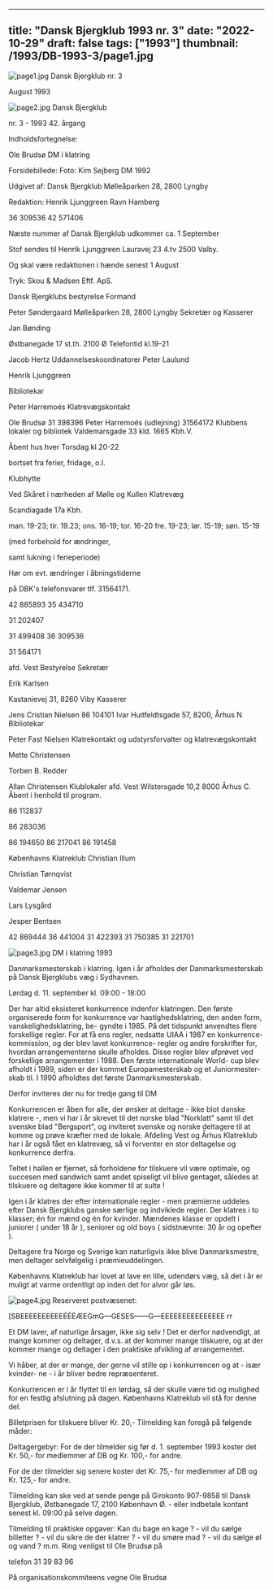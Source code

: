 
---
title: "Dansk Bjergklub 1993 nr. 3"
date: "2022-10-29"
draft: false
tags: ["1993"]
thumbnail: /1993/DB-1993-3/page1.jpg
---

![page1.jpg](/1993/DB-1993-3/page1.jpg)
Dansk
Bjergklub
nr. 3

August 1993





![page2.jpg](/1993/DB-1993-3/page2.jpg)
Dansk
Bjergklub

nr. 3 - 1993
42. årgang

Indholdsfortegnelse:

Ole Brudsø
DM i klatring

Forsidebillede:
Foto: Kim Sejberg
DM 1992

Udgivet af:
Dansk Bjergklub
Mølleåparken 28, 2800 Lyngby

Redaktion:
Henrik Ljunggreen
Ravn Hamberg

36 309536
42 571406

Næste nummer af Dansk Bjergklub
udkommer ca. 1 September

Stof sendes til Henrik Ljunggreen
Lauravej 23 4.tv 2500 Valby.

Og skal være redaktionen i hænde
senest 1 August

Tryk: Skou & Madsen Eftf. ApS.

Dansk Bjergklubs bestyrelse
Formand

Peter Søndergaard
Mølleåparken 28, 2800 Lyngby
Sekretær og Kasserer

Jan Bønding

Østbanegade 17 st.th. 2100 Ø
Telefontid kl.19-21

Jacob Hertz
Uddannelseskoordinatorer
Peter Laulund

Henrik Ljunggreen

Bibliotekar

Peter Harremoés
Klatrevægskontakt

Ole Brudsø 31 398396
Peter Harremoés (udlejning) 31564172
Klubbens lokaler og bibliotek
Valdemarsgade 33 kld. 1665 Kbh.V.

Åbent hus hver Torsdag kl.20-22

bortset fra ferier, fridage, o.l.

Klubhytte

Ved Skåret i nærheden af Mølle og Kullen
Klatrevæg

Scandiagade 17a Kbh.

man. 19-23; tir. 19.23; ons. 16-19; tor. 16-20
fre. 19-23; lør. 15-19; søn. 15-19

(med forbehold for ændringer,

samt lukning i ferieperiode)

Hør om evt. ændringer i åbningstiderne

på DBK's telefonsvarer tlf. 31564171.

42 885893
35 434710

31 202407

31 499408
36 309536

31 564171

afd. Vest Bestyrelse
Sekretær

Erik Karlsen

Kastanievej 31, 8260 Viby
Kasserer

Jens Cristian Nielsen 86 104101
Ivar Huitfeldtsgade 57, 8200, Århus N
Bibliotekar

Peter Fast Nielsen
Klatrekontakt og
udstyrsforvalter og
klatrevægskontakt

Mette Christensen

Torben B. Redder

Allan Christensen
Klublokaler afd. Vest
Wilstersgade 10,2 8000 Århus C.
Åbent i henhold til program.

86 112837

86 283036

86 194650
86 217041
86 191458

Københavns Klatreklub
Christian Illum

Christian Tørnqvist

Valdemar Jensen

Lars Lysgård

Jesper Bentsen

42 869444
36 441004
31 422393
31 750385
31 221701





![page3.jpg](/1993/DB-1993-3/page3.jpg)
DM i klatring 1993

Danmarksmesterskab i klatring.
Igen i år afholdes der Danmarksmesterskab på
Dansk Bjergklubs væg i Sydhavnen.

Lørdag d. 11. september
kl. 09:00 - 18:00

Der har altid eksisteret konkurrence indenfor klatringen. Den første organiserede form
for konkurrence var hastighedsklatring, den anden form, vanskelighedsklatring, be-
gyndte i 1985. På det tidspunkt anvendtes flere forskellige regler. For at få ens regler,
nedsatte UIAA i 1987 en konkurrence-kommission, og der blev lavet konkurrence-
regler og andre forskrifter for, hvordan arrangementerne skulle afholdes. Disse regler
blev afprøvet ved forskellige arrangementer i 1988. Den første internationale World-
cup blev afholdt i 1989, siden er der kommet Europamesterskab og et Juniormester-
skab til. I 1990 afholdtes det første Danmarksmesterskab.

Derfor inviteres der nu for tredje gang til DM

Konkurrencen er åben for alle, der ønsker at deltage - ikke blot danske klatrere -, men
vi har i år skrevet til det norske blad "Norklatt" samt til det svenske blad "Bergsport",
og inviteret svenske og norske deltagere til at komme og prøve kræfter med de lokale.
Afdeling Vest og Århus Klatreklub har i år også fået en klatrevæg, så vi forventer en
stor deltagelse og konkurrence derfra.

Teltet i hallen er fjernet, så forholdene for tilskuere vil være optimale, og succesen
med sandwich samt andet spiseligt vil blive gentaget, således at tilskuere og deltagere
ikke kommer til at sulte !

Igen i år klatres der efter internationale regler - men præmierne uddeles efter Dansk
Bjergklubs ganske særlige og indviklede regler. Der klatres i to klasser; én for mænd
og én for kvinder. Mændenes klasse er opdelt i juniorer ( under 18 år ), seniorer og
old boys ( sidstnævnte: 30 år og opefter ).

Deltagere fra Norge og Sverige kan naturligvis ikke blive Danmarksmestre, men
deltager selvfølgelig i præmieuddelingen.

Københavns Klatreklub har lovet at lave en lille, udendørs væg, så det i år er muligt at
varme ordentligt op inden det for alvor går løs.




![page4.jpg](/1993/DB-1993-3/page4.jpg)
Reserveret postvæsenet:

[SBEEEEEEEEEEÉÉÉÆEGmG—GESES——G—EEEEEEEEEEEEEEE rr

Et DM laver, af naturlige årsager, ikke sig selv ! Det er derfor nødvendigt, at mange
kommer og deltager, d.v.s. at der kommer mange tilskuere, og at der kommer mange
og deltager i den praktiske afvikling af arrangementet.

Vi håber, at der er mange, der gerne vil stille op i konkurrencen og at - især kvinder-
ne - i år bliver bedre repræsenteret.

Konkurrencen er i år flyttet til en lørdag, så der skulle være tid og mulighed for en
festlig afslutning på dagen. Københavns Klatreklub vil stå for denne del.

Billetprisen for tilskuere bliver Kr. 20,-
Tilmelding kan foregå på følgende måder:

Deltagergebyr:
For de der tilmelder sig før d. 1. september 1993 koster det Kr. 50,- for medlemmer af
DB og Kr. 100,- for andre.

For de der tilmelder sig senere koster det Kr. 75,- for medlemmer af DB og Kr. 125,-
for andre.

Tilmelding kan ske ved at sende penge på Girokonto 907-9858 til Dansk Bjergklub,
Østbanegade 17, 2100 København Ø. - eller indbetale kontant senest kl. 09:00 på
selve dagen.

Tilmelding til praktiske opgaver:
Kan du bage en kage ? - vil du sælge billetter ? - vil du sikre de der klatrer ? - vil du
smøre mad ? - vil du sælge øl og vand ? m.m. Ring venligst til Ole Brudsø på

telefon 31 39 83 96

På organisationskommiteens vegne
Ole Brudsø



